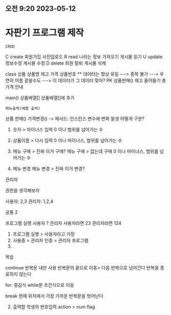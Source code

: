 ## 오전 9:20 2023-05-12

# 자판기 프로그램 제작
	CRUD
C create
	회원가입	사진업로드
R read
	나라는 정보 가져오기	게시물 읽기
U update
	정보수정	게시물 수정
D delete
	회원 탈퇴	게시물 삭제


class 	상품
	상품명
	재고
	가격
	상품번호
	** 데이터는 항상 유일
		---> 중복 불가
		---> 우연히 이름 같을수도
		---> 이 데이터가 그 데이터 맞아? PK
	상품판매()
		재고 줄어들기
		총 가격 안내


main() 
	상품배열[]
	상품배열[]에 추가
	
	메뉴출력(배열 출력)
	

상품 판매() 가격변경() -> 메서드: 인스턴스 변수에 변화 발생
어떻게 구분?

1. 숫자 > 마이너스 입력
0 이나 범위를 넘어가는 수

2. 상품이름 > 다시 입력
0 이나 마이너스, 범위를 넘어가는 수

3. 메뉴 구매 > 진짜 이거 구매?
    메뉴 구매 > 없는데 구매
0 이나 마이너스, 범위를 넘어가는 수

4. 메뉴 변경
메뉴 변경 > 진짜 이거 변경?

관리자

권한을 생각해보자

사용자: 2,3
관리자: 1,2,4

공통 2

프로그램 실행
사용자 ? 관리자
사용자라면 23
관리자라면 124

1. 프로그램 실행 > 사용자라고 가정
2. 사용중 > 관리자 인증 > 관리자 프로그램
3. 


복습

continue
반복문 내만 사용
반복문의 끝으로 이동> 다음 반복으로 넘어간다
반복을 종료하지 않는다

for: 증감식 while문 조건식으로 이동

break
현재 위치에서 가장 가까운 반복문을 벗어난다


2. 출력할 학생의 번호입력
action > num
flag
